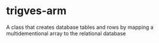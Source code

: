 # trigves-arm
A class that creates database tables and rows by mapping a multidementional array to the relational database
